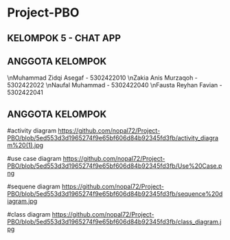 # Project-PBO
## KELOMPOK 5 - CHAT APP

## ANGGOTA KELOMPOK
\nMuhammad Zidqi Asegaf - 5302422010
\nZakia Anis Murzaqoh - 5302422022
\nNaufal Muhammad - 5302422040
\nFausta Reyhan Favian - 5302422041

## ANGGOTA KELOMPOK
#activity diagram
https://github.com/nopal72/Project-PBO/blob/5ed553d3d1965274f9e65bf606d84b92345fd3fb/activity_diagram%20(1).jpg

#use case diagram
https://github.com/nopal72/Project-PBO/blob/5ed553d3d1965274f9e65bf606d84b92345fd3fb/Use%20Case.png

#sequene diagram
https://github.com/nopal72/Project-PBO/blob/5ed553d3d1965274f9e65bf606d84b92345fd3fb/sequence%20diagram.jpg

#class diagram
https://github.com/nopal72/Project-PBO/blob/5ed553d3d1965274f9e65bf606d84b92345fd3fb/class_diagram.jpg
